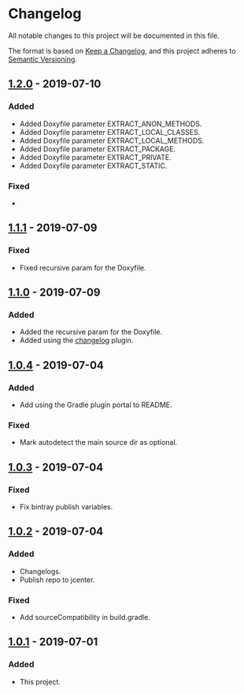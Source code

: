# Changelog

All notable changes to this project will be documented in this file.

The format is based on [Keep a Changelog](https://keepachangelog.com/en/1.0.0/),
and this project adheres to [Semantic Versioning](https://semver.org/spec/v2.0.0.html).

## [1.2.0] - 2019-07-10

### Added

- Added Doxyfile parameter EXTRACT_ANON_METHODS.
- Added Doxyfile parameter EXTRACT_LOCAL_CLASSES.
- Added Doxyfile parameter EXTRACT_LOCAL_METHODS.
- Added Doxyfile parameter EXTRACT_PACKAGE.
- Added Doxyfile parameter EXTRACT_PRIVATE.
- Added Doxyfile parameter EXTRACT_STATIC.

### Fixed

- 

## [1.1.1] - 2019-07-09

### Fixed

- Fixed recursive param for the Doxyfile.

## [1.1.0] - 2019-07-09

### Added

- Added the recursive param for the Doxyfile.
- Added using the [changelog](https://github.com/chmyaf/gradle-plugin-changelog) plugin.

## [1.0.4] - 2019-07-04

### Added

- Add using the Gradle plugin portal to README.

### Fixed

- Mark autodetect the main source dir as optional.

## [1.0.3] - 2019-07-04

### Fixed

- Fix bintray publish variables.

## [1.0.2] - 2019-07-04

### Added

- Changelogs.
- Publish repo to jcenter.

### Fixed

- Add sourceCompatibility in build.gradle.

## [1.0.1] - 2019-07-01

### Added

- This project.

[1.2.0]: https://github.com/chmyaf/gradle-plugin-doxygen/compare/1.1.1...1.2.0
[1.1.1]: https://github.com/chmyaf/gradle-plugin-doxygen/compare/1.1.0...1.1.1
[1.1.0]: https://github.com/chmyaf/gradle-plugin-doxygen/compare/1.0.4...1.1.0
[1.0.4]: https://github.com/chmyaf/gradle-plugin-doxygen/compare/1.0.3...1.0.4
[1.0.3]: https://github.com/chmyaf/gradle-plugin-doxygen/compare/1.0.2...1.0.3
[1.0.2]: https://github.com/chmyaf/gradle-plugin-doxygen/compare/1.0.1...1.0.2
[1.0.1]: https://github.com/chmyaf/gradle-plugin-doxygen/releases/tag/1.0.1
